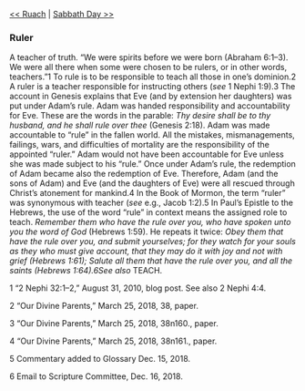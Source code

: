 [<< Ruach](Ruach.md)  |  [Sabbath Day >>](Sabbath%20Day.md)

### Ruler
A teacher of truth. “We were spirits before we were born (Abraham 6:1–3). We were all there when some were chosen to be rulers, or in other words, teachers.”1 To rule is to be responsible to teach all those in one’s dominion.2 A ruler is a teacher responsible for instructing others (*see* 1 Nephi 1:9).3 The account in Genesis explains that Eve (and by extension her daughters) was put under Adam’s rule. Adam was handed responsibility and accountability for Eve. These are the words in the parable: *Thy desire shall be to thy husband, and he shall rule over thee* (Genesis 2:18). Adam was made accountable to “rule” in the fallen world. All the mistakes, mismanagements, failings, wars, and difficulties of mortality are the responsibility of the appointed “ruler.” Adam would not have been accountable for Eve unless she was made subject to his “rule.” Once under Adam’s rule, the redemption of Adam became also the redemption of Eve. Therefore, Adam (and the sons of Adam) and Eve (and the daughters of Eve) were all rescued through Christ’s atonement for mankind.4 In the Book of Mormon, the term “ruler” was synonymous with teacher (*see* e.g., Jacob 1:2).5 In Paul’s Epistle to the Hebrews, the use of the word “rule” in context means the assigned role to teach. *Remember them who have the rule over you, who have spoken unto you the word of God* (Hebrews 1:59). He repeats it twice: *Obey them that have the rule over you, and submit yourselves; for they watch for your souls as they who must give account, that they may do it with joy and not with grief *(Hebrews 1:61); *Salute all them that have the rule over you, and all the saints* (Hebrews 1:64).6*See also* TEACH.



1 “2 Nephi 32:1–2,” August 31, 2010, blog post. See also 2 Nephi 4:4.


2 “Our Divine Parents,” March 25, 2018, 38, paper.


3 “Our Divine Parents,” March 25, 2018, 38n160., paper.


4 “Our Divine Parents,” March 25, 2018, 38n161., paper.


5 Commentary added to Glossary Dec. 15, 2018.


6 Email to Scripture Committee, Dec. 16, 2018.